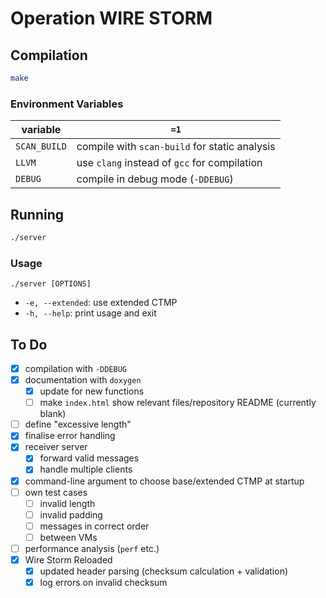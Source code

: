 # Operation WIRE STORM

## Compilation

```bash
make
```

### Environment Variables

| variable | `=1` |
| -- | -- |
| `SCAN_BUILD` | compile with `scan-build` for static analysis |
| `LLVM` | use `clang` instead of `gcc` for compilation |
| `DEBUG` | compile in debug mode (`-DDEBUG`) |

## Running

```bash
./server
```

### Usage

`./server [OPTIONS]`

- `-e, --extended`: use extended CTMP
- `-h, --help`: print usage and exit

## To Do
- [x] compilation with `-DDEBUG`
- [x] documentation with `doxygen`
    - [x] update for new functions
    - [ ] make `index.html` show relevant files/repository README (currently blank)
- [ ] define "excessive length"
- [x] finalise error handling
- [x] receiver server
    - [x] forward valid messages
    - [x] handle multiple clients
- [x] command-line argument to choose base/extended CTMP at startup
- [ ] own test cases
    - [ ] invalid length
    - [ ] invalid padding
    - [ ] messages in correct order
    - [ ] between VMs
- [ ] performance analysis (`perf` etc.)
- [x] Wire Storm Reloaded
    - [x] updated header parsing (checksum calculation + validation)
    - [x] log errors on invalid checksum
